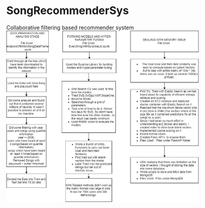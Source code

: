 # SongRecommenderSys
Collaborative filtering based recommender system
![Flow Diagram](FlowDiagram.jpg)
